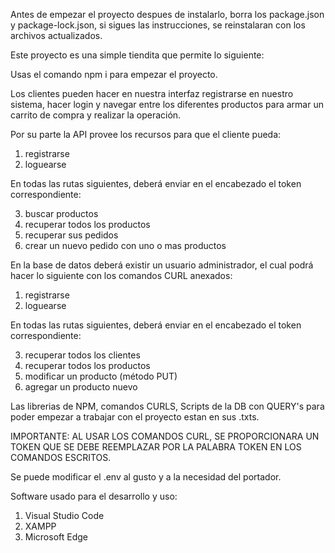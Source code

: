 Antes de empezar el proyecto despues de instalarlo, borra los package.json y package-lock.json, si sigues las instrucciones, se reinstalaran con los archivos actualizados.

Este proyecto es una simple tiendita que permite lo siguiente:

Usas el comando npm i para empezar el proyecto.

Los clientes pueden hacer en nuestra interfaz registrarse en nuestro sistema, hacer login y navegar entre los diferentes productos para armar un carrito de compra y realizar la operación.

Por su parte la API provee los recursos para que el cliente pueda:
1. registrarse
2. loguearse

En todas las rutas siguientes, deberá enviar en el encabezado el token correspondiente:

3. buscar productos
4. recuperar todos los productos
5. recuperar sus pedidos
6. crear un nuevo pedido con uno o mas productos

En la base de datos deberá existir un usuario administrador, el cual podrá hacer lo siguiente con los comandos CURL anexados:
1. registrarse
2. loguearse

En todas las rutas siguientes, deberá enviar en el encabezado el token correspondiente:

3. recuperar todos los clientes
4. recuperar todos los productos
5. modificar un producto (método PUT)
6. agregar un producto nuevo

Las librerias de NPM, comandos CURLS, Scripts de la DB con QUERY's para poder empezar a trabajar con el proyecto estan en sus .txts.

IMPORTANTE: AL USAR LOS COMANDOS CURL, SE PROPORCIONARA UN TOKEN QUE SE DEBE REEMPLAZAR POR LA PALABRA TOKEN EN LOS COMANDOS ESCRITOS.

Se puede modificar el .env al gusto y a la necesidad del portador.

Software usado para el desarrollo y uso:
1. Visual Studio Code
2. XAMPP
3. Microsoft Edge
